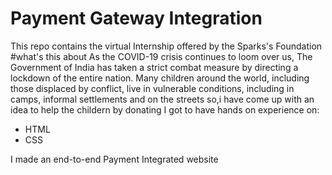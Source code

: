 # Payment Gateway Integration
This repo contains the virtual Internship offered by the Sparks's Foundation
#what's this about
As the COVID-19 crisis continues to loom over us, The Government of India has taken a strict combat measure by directing a lockdown of the entire nation.
Many children around the world, including those displaced by conflict, live in vulnerable conditions, including in camps, informal settlements and on the streets
so,i have come up with an idea to help the childern by donating
I got to have hands on experience on:

* HTML
* CSS

I made an end-to-end Payment Integrated website
